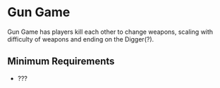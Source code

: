 # Gun Game
Gun Game has players kill each other to change weapons, scaling with difficulty of weapons and ending on the Digger(?).

## Minimum Requirements
- ???